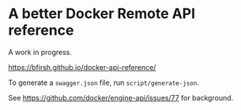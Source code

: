 # A better Docker Remote API reference

A work in progress.

https://bfirsh.github.io/docker-api-reference/

To generate a `swagger.json` file, run `script/generate-json`.

See https://github.com/docker/engine-api/issues/77 for background.
